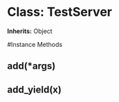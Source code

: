 # Class: TestServer
**Inherits:** Object
    




#Instance Methods
## add(*args) [](#method-i-add)

## add_yield(x) [](#method-i-add_yield)

